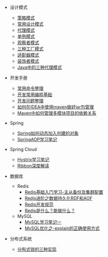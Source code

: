 - 设计模式
  - [策略模式](设计模式/设计模式学习笔记-策略模式)
  - [常用设计模式](设计模式/设计模式学习笔记-常用设计模式)
  - [代理模式](设计模式/设计模式学习笔记-代理模式)
  - [单例模式](设计模式/设计模式学习笔记-单例模式)
  - [观察者模式](设计模式/设计模式学习笔记-观察者模式)
  - [三种工厂模式](设计模式/设计模式学习笔记-三种工厂模式)
  - [适配器模式](设计模式/设计模式学习笔记-适配器模式)
  - [装饰者模式](设计模式/设计模式学习笔记-装饰者模式)
  - [Java中的三种代理模式](设计模式/设计模式学习笔记-Java中的三种代理模式)

- 开发手册
  - [常用命令整理](开发手册/常用命令整理)
  - [开发常用编程基础](开发手册/开发常用编程基础)
  - [开发问题整理](开发手册/开发问题整理)
  - [如何在IDEA中使用maven做好jar包管理](开发手册/如何在IDEA中使用maven做好jar包管理)
  - [Maven中如何管理多模块项目的依赖关系](开发手册/Maven中如何管理多模块项目的依赖关系)
  
- Spring
  - [Spring如何动态加入创建的对象](Spring/Spring如何动态加入创建的对象)
  - [SpringAOP学习笔记](Spring/SpringAOP学习笔记)


- Spring Cloud
  - [Hystrix学习笔记](SpringCloud/Hystrix学习笔记)
  - [Ribbon深度解读](SpringCloud/Ribbon深度解读)

- 数据库
  - Redis
    - [Redis基础入门学习-主从备份及集群配置](数据库/Redis/Redis基础入门学习-主从备份及集群配置)
    - [Redis进阶之数据持久化RDF和AOF](数据库/Redis/Redis进阶之数据持久化RDF和AOF)
    - [Redis开发规范](数据库/Redis/Redis开发规范)
    - [Redis是什么？能做什么？](数据库/Redis/Redis是什么？能做什么？)
  - MySQL
    - [MySQL学习笔记一](数据库/MySQL/MySQL学习笔记一)
    - [MySQL优化之-explain的正确使用方式](数据库/MySQL/MySQL优化之-explain的正确使用方式)

- 分布式系统
  - [分布式锁的三种实现](分布式系统/分布式锁的三种实现)